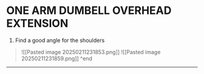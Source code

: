 # ONE ARM DUMBELL OVERHEAD EXTENSION
1. Find a good angle for the shoulders
>![[Pasted image 20250211231853.png]]
>![[Pasted image 20250211231859.png]]
^end
---

